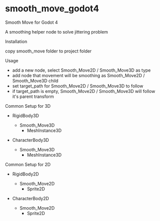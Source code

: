 # smooth_move_godot4
Smooth Move for Godot 4

A smoothing helper node to solve jittering problem


Installation

copy smooth_move folder to project folder

Usage

- add a new node, select Smooth_Move2D / Smooth_Move3D as type
- add node that movement will be smoothing as Smooth_Move2D / Smooth_Move3D child
- set target_path for Smooth_Move2D / Smooth_Move3D to follow
- if target_path is empty, Smooth_Move2D / Smooth_Move3D will follow it's parent transform


Common Setup for 3D
- RigidBody3D
  - Smooth_Move3D 
    - MeshInstance3D
	
- CharacterBody3D
  - Smooth_Move3D 
    - MeshInstance3D


Common Setup for 2D
- RigidBody2D
  - Smooth_Move2D 
    - Sprite2D
	
- CharacterBody2D
  - Smooth_Move2D 
    - Sprite2D